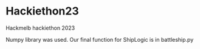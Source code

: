 # Hackiethon23
Hackmelb hackiethon 2023

Numpy library was used. Our final function for ShipLogic is in battleship.py
